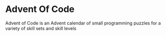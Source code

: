 # Advent Of Code

Advent of Code is an Advent calendar of small programming puzzles for a variety of skill sets and skill levels
